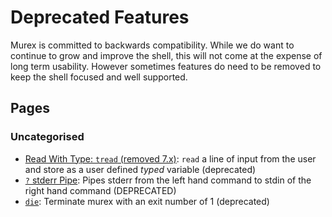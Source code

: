 # Deprecated Features

Murex is committed to backwards compatibility. While we do want to continue to grow and improve the shell, this will not come at the expense of long term usability. However sometimes features do need to be removed to keep the shell focused and well supported.

## Pages


### Uncategorised

* [Read With Type: `tread` (removed 7.x)](../deprecated/tread.md):
  `read` a line of input from the user and store as a user defined *typed* variable (deprecated)
* [`?` stderr Pipe](../deprecated/pipe-err.md):
  Pipes stderr from the left hand command to stdin of the right hand command (DEPRECATED)
* [`die`](../deprecated/die.md):
  Terminate murex with an exit number of 1 (deprecated)
